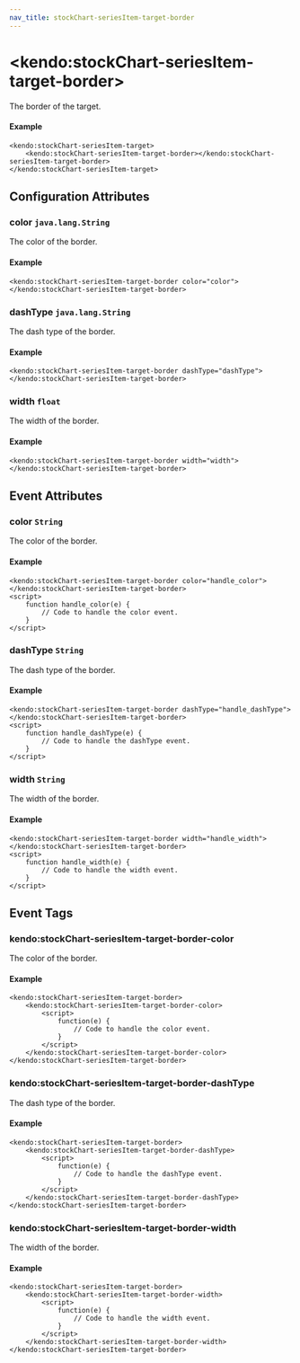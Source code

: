 ```yaml
---
nav_title: stockChart-seriesItem-target-border
---
```


# \<kendo:stockChart-seriesItem-target-border\>

The border of the target.

#### Example
    <kendo:stockChart-seriesItem-target>
        <kendo:stockChart-seriesItem-target-border></kendo:stockChart-seriesItem-target-border>
    </kendo:stockChart-seriesItem-target>

## Configuration Attributes

### color `java.lang.String`

The color of the border.

#### Example
    <kendo:stockChart-seriesItem-target-border color="color">
    </kendo:stockChart-seriesItem-target-border>

### dashType `java.lang.String`

The dash type of the border.

#### Example
    <kendo:stockChart-seriesItem-target-border dashType="dashType">
    </kendo:stockChart-seriesItem-target-border>

### width `float`

The width of the border.

#### Example
    <kendo:stockChart-seriesItem-target-border width="width">
    </kendo:stockChart-seriesItem-target-border>


## Event Attributes

### color `String`

The color of the border.


#### Example
    <kendo:stockChart-seriesItem-target-border color="handle_color">
    </kendo:stockChart-seriesItem-target-border>
    <script>
        function handle_color(e) {
            // Code to handle the color event.
        }
    </script>

### dashType `String`

The dash type of the border.


#### Example
    <kendo:stockChart-seriesItem-target-border dashType="handle_dashType">
    </kendo:stockChart-seriesItem-target-border>
    <script>
        function handle_dashType(e) {
            // Code to handle the dashType event.
        }
    </script>

### width `String`

The width of the border.


#### Example
    <kendo:stockChart-seriesItem-target-border width="handle_width">
    </kendo:stockChart-seriesItem-target-border>
    <script>
        function handle_width(e) {
            // Code to handle the width event.
        }
    </script>

## Event Tags

### kendo:stockChart-seriesItem-target-border-color

The color of the border.


#### Example
    <kendo:stockChart-seriesItem-target-border>
        <kendo:stockChart-seriesItem-target-border-color>
            <script>
                function(e) {
                    // Code to handle the color event.
                }
            </script>
        </kendo:stockChart-seriesItem-target-border-color>
    </kendo:stockChart-seriesItem-target-border>

### kendo:stockChart-seriesItem-target-border-dashType

The dash type of the border.


#### Example
    <kendo:stockChart-seriesItem-target-border>
        <kendo:stockChart-seriesItem-target-border-dashType>
            <script>
                function(e) {
                    // Code to handle the dashType event.
                }
            </script>
        </kendo:stockChart-seriesItem-target-border-dashType>
    </kendo:stockChart-seriesItem-target-border>

### kendo:stockChart-seriesItem-target-border-width

The width of the border.


#### Example
    <kendo:stockChart-seriesItem-target-border>
        <kendo:stockChart-seriesItem-target-border-width>
            <script>
                function(e) {
                    // Code to handle the width event.
                }
            </script>
        </kendo:stockChart-seriesItem-target-border-width>
    </kendo:stockChart-seriesItem-target-border>

